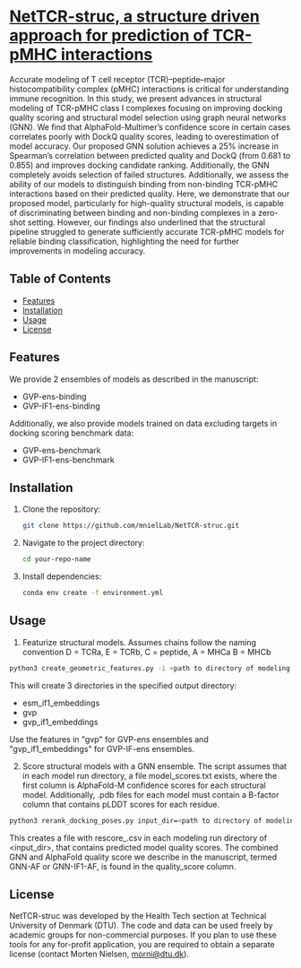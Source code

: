 # [NetTCR-struc, a structure driven approach for prediction of TCR-pMHC interactions](http://biorxiv.org/content/early/2025/03/25/2025.03.22.644721?ct)

Accurate modeling of T cell receptor (TCR)–peptide–major histocompatibility complex (pMHC) interactions is critical for understanding immune recognition. In this study, we present advances in structural modeling of TCR-pMHC class I complexes focusing on improving docking quality scoring and structural model selection using graph neural networks (GNN). We find that AlphaFold-Multimer’s confidence score in certain cases correlates poorly with DockQ quality scores, leading to overestimation of model accuracy. Our proposed GNN solution achieves a 25% increase in Spearman’s correlation between predicted quality and DockQ (from 0.681 to 0.855) and improves docking candidate ranking. Additionally, the GNN completely avoids selection of failed structures. Additionally, we assess the ability of our models to distinguish binding from non-binding TCR-pMHC interactions based on their predicted quality. Here, we demonstrate that our proposed model, particularly for high-quality structural models, is capable of discriminating between binding and non-binding complexes in a zero-shot setting. However, our findings also underlined that the structural pipeline struggled to generate sufficiently accurate TCR-pMHC models for reliable binding classification, highlighting the need for further improvements in modeling accuracy.

## Table of Contents

- [Features](#features)
- [Installation](#installation)
- [Usage](#usage)
- [License](#license)

## Features

We provide 2 ensembles of models as described in the manuscript:

- GVP-ens-binding
- GVP-IF1-ens-binding

Additionally, we also provide models trained on data excluding targets in docking scoring benchmark data:

- GVP-ens-benchmark 
- GVP-IF1-ens-benchmark 

## Installation

1. Clone the repository:

   ```bash
   git clone https://github.com/mnielLab/NetTCR-struc.git
   ```
2. Navigate to the project directory:

   ```bash
   cd your-repo-name
   ```
3. Install dependencies:

   ```bash
   conda env create -f environment.yml 
   ```

## Usage

1. Featurize structural models. Assumes chains follow the naming convention D = TCRa, E = TCRb, C = peptide, A = MHCa B = MHCb

```bash
python3 create_geometric_features.py -i <path to directory of modeling runs> -o <path to output directory> -n 2 -d cuda
```

This will create 3 directories in the specified output directory:

- esm_if1_embeddings
- gvp
- gvp_if1_embeddings

Use the features in "gvp" for GVP-ens ensembles and "gvp_if1_embeddings" for GVP-IF-ens ensembles.

2. Score structural models with a GNN ensemble. The script assumes that in each model run directory, a file model_scores.txt exists, where the first column is AlphaFold-M confidence scores for each structural model. Additionally, .pdb files for each model must contain a B-factor column that contains pLDDT scores for each residue.

```bash
python3 rerank_docking_poses.py input_dir=<path to directory of modeling runs> processed_dir=<path to feature directory> name=<name for this scoring run> ensemble=ensemble_binding_gvp_if1_ens
```

This creates a file with rescore_<name>.csv in each modeling run directory of <input_dir>, that contains predicted model quality scores. The combined GNN and AlphaFold quality score we describe in the manuscript, termed GNN-AF or GNN-IF1-AF, is found in the quality_score column.

## License

NetTCR-struc was developed by the Health Tech section at Technical University of Denmark (DTU). The code and data can be used freely by academic groups for non-commercial purposes. If you plan to use these tools for any for-profit application, you are required to obtain a separate license (contact Morten Nielsen, morni@dtu.dk).